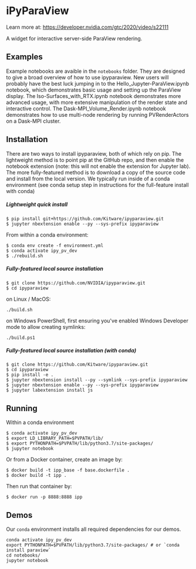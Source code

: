 # iPyParaView

Learn more at: https://developer.nvidia.com/gtc/2020/video/s22111

A widget for interactive server-side ParaView rendering.


## Examples

Example notebooks are avaible in the `notebooks` folder. They are designed to give a broad overview of how to use ipyparaview. New users will probably have the best luck jumping in to the Hello_Jupyter-ParaView.ipynb notebook, which demonstrates basic usage and setting up the ParaView display. The Iso-Surfaces_with_RTX.ipynb notebook demonstrates more advanced usage, with more extensive manipulation of the render state and interactive control. The Dask-MPI_Volume_Render.ipynb notebook demonstrates how to use multi-node rendering by running PVRenderActors on a Dask-MPI cluster.


## Installation

There are two ways to install ipyparaview, both of which rely on pip. The lightweight method is to point pip at the GitHub repo, and then enable the notebook extension (note: this will not enable the extension for Jupyter lab). The more fully-featured method is to download a copy of the source code and install from the local version. We typically run inside of a conda environment (see conda setup step in instructions for the full-feature install with conda)

##### Lightweight quick install

    $ pip install git+https://github.com/Kitware/ipyparaview.git
    $ jupyter nbextension enable --py --sys-prefix ipyparaview

From within a conda environment:

    $ conda env create -f environment.yml
    $ conda activate ipy_pv_dev
    $ ./rebuild.sh

##### Fully-featured local source installation

    $ git clone https://github.com/NVIDIA/ipyparaview.git
    $ cd ipyparaview

on Linux / MacOS:

    ./build.sh

on Windows PowerShell, first ensuring you've enabled Windows Developer mode to allow creating symlinks:

    ./build.ps1

##### Fully-featured local source installation (with conda)

    $ git clone https://github.com/Kitware/ipyparaview.git
    $ cd ipyparaview
    $ pip install -e .
    $ jupyter nbextension install --py --symlink --sys-prefix ipyparaview
    $ jupyter nbextension enable --py --sys-prefix ipyparaview
    $ jupyter labextension install js


## Running

Within a conda environment

    $ conda activate ipy_pv_dev
    $ export LD_LIBRARY_PATH=$PVPATH/lib/
    $ export PYTHONPATH=$PVPATH/lib/python3.7/site-packages/
    $ jupyter notebook

Or from a Docker container, create an image by:

    $ docker build -t ipp_base -f base.dockerfile .
    $ docker build -t ipp .

Then run that container by:

    $ docker run -p 8888:8888 ipp

## Demos

Our `conda` environment installs all required dependencies for our demos.

```
conda activate ipy_pv_dev
export PYTHONPATH=$PVPATH/lib/python3.7/site-packages/ # or `conda install paraview`
cd notebooks/
jupyter notebook
```
